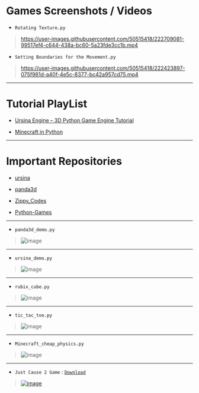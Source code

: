 
# Games Screenshots / Videos 

- `Rotating Texture.py`

> https://user-images.githubusercontent.com/50515418/222709081-99517ef4-c644-438a-bc60-5a23fde3cc1b.mp4

- `Setting Boundaries for the Movement.py`

> https://user-images.githubusercontent.com/50515418/222423897-075f981d-a40f-4e5c-8377-bc42a957cd75.mp4

----------------------------

# Tutorial PlayList

- [Ursina Engine – 3D Python Game Engine Tutorial](https://www.youtube.com/watch?v=w2gu9Ah95l0&list=PLgQYnHnDxgtg-I3m01mGc5wfJwqpT9S3i&index=1)

- [Minecraft in Python](https://www.youtube.com/watch?v=vX4l-qozib8&list=PLmP1LNMzp97pQe1FiGpdOLKeWYfTMZM7n&index=1)

---------------------------------

# Important Repositories 

- [ursina](https://github.com/imvickykumar999/ursina/tree/master/samples)

- [panda3d](https://github.com/imvickykumar999/panda3d/tree/master/samples)

- [Zippy_Codes](https://github.com/imvickykumar999/Zippy_Codes)

- [Python-Games](https://github.com/imvickykumar999/Python-Games)

------------------------

- `panda3d_demo.py`

> ![image](https://user-images.githubusercontent.com/50515418/221864328-138d2036-29f2-4253-835a-09798fd31705.png)

--------------------

- `ursina_demo.py`

> ![image](https://user-images.githubusercontent.com/50515418/221864823-e8afa781-5c2c-4cd0-be10-c0a27a2bb7a4.png)

---------------------

- `rubix_cube.py`

> ![image](https://user-images.githubusercontent.com/50515418/221870549-eb6095b4-198f-45cc-a3a6-fe17894c99f2.png)

----------------

- `tic_tac_toe.py`

> ![image](https://user-images.githubusercontent.com/50515418/221874169-beaec106-aeed-407e-9e71-3da78f497f17.png)

---------------------

- `Minecraft_cheap_physics.py`

> ![image](https://user-images.githubusercontent.com/50515418/221924592-38de7ab9-83e5-4321-8672-49bbf8bdeba8.png)

-----------------------------

- `Just Cause 2 Game` : [`Download`](https://drive.google.com/drive/u/1/folders/1Wf_P-342R4OMO7sIQV2AHJET3h4eZe4W)

> [![image](https://user-images.githubusercontent.com/50515418/222048156-a8f4e377-e2c6-46e2-8fa5-e9654049f3ca.png)](https://youtu.be/eOtUhJXLH2Q?t=1598)



